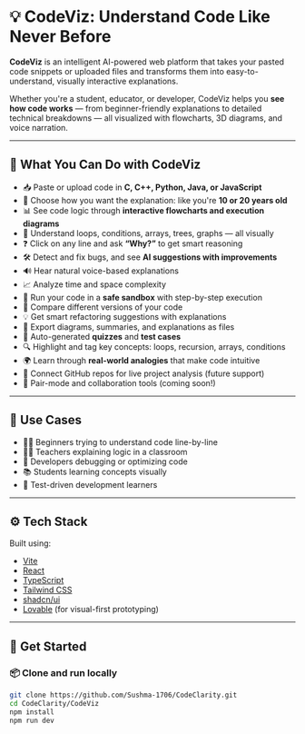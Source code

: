 # 💡 CodeViz: Understand Code Like Never Before

**CodeViz** is an intelligent AI-powered web platform that takes your pasted code snippets or uploaded files and transforms them into easy-to-understand, visually interactive explanations.

Whether you're a student, educator, or developer, CodeViz helps you **see how code works** — from beginner-friendly explanations to detailed technical breakdowns — all visualized with flowcharts, 3D diagrams, and voice narration.

---

## 🌟 What You Can Do with CodeViz

- 📥 Paste or upload code in **C, C++, Python, Java, or JavaScript**
- 👶 Choose how you want the explanation: like you're **10 or 20 years old**
- 📊 See code logic through **interactive flowcharts and execution diagrams**
- 🧠 Understand loops, conditions, arrays, trees, graphs — all visually
- ❓ Click on any line and ask **“Why?”** to get smart reasoning
- 🛠️ Detect and fix bugs, and see **AI suggestions with improvements**
- 🔊 Hear natural voice-based explanations
- 📈 Analyze time and space complexity
- 🧪 Run your code in a **safe sandbox** with step-by-step execution
- 🔄 Compare different versions of your code
- 💡 Get smart refactoring suggestions with explanations
- 📎 Export diagrams, summaries, and explanations as files
- 🧠 Auto-generated **quizzes** and **test cases**
- 🔍 Highlight and tag key concepts: loops, recursion, arrays, conditions
- 🌍 Learn through **real-world analogies** that make code intuitive
- 🔗 Connect GitHub repos for live project analysis (future support)
- 🤝 Pair-mode and collaboration tools (coming soon!)

---

## 🧠 Use Cases

- 👩‍💻 Beginners trying to understand code line-by-line
- 🧑‍🏫 Teachers explaining logic in a classroom
- 🐞 Developers debugging or optimizing code
- 📚 Students learning concepts visually
- 🧪 Test-driven development learners

---

## ⚙️ Tech Stack

Built using:

- [Vite](https://vitejs.dev/)
- [React](https://react.dev/)
- [TypeScript](https://www.typescriptlang.org/)
- [Tailwind CSS](https://tailwindcss.com/)
- [shadcn/ui](https://ui.shadcn.dev/)
- [Lovable](https://lovable.dev/) (for visual-first prototyping)

---

## 🚀 Get Started

### 📦 Clone and run locally

```bash
git clone https://github.com/Sushma-1706/CodeClarity.git
cd CodeClarity/CodeViz
npm install
npm run dev
